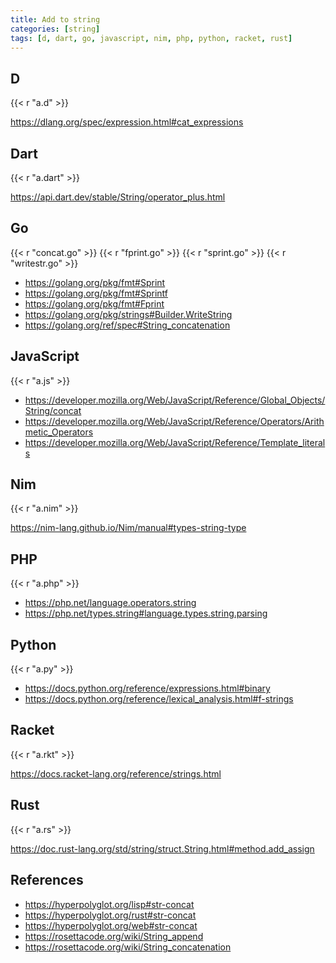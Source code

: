 ```yaml
---
title: Add to string
categories: [string]
tags: [d, dart, go, javascript, nim, php, python, racket, rust]
---
```


## D

{{< r "a.d" >}}

<https://dlang.org/spec/expression.html#cat_expressions>

## Dart

{{< r "a.dart" >}}

<https://api.dart.dev/stable/String/operator_plus.html>

## Go

{{< r "concat.go" >}}
{{< r "fprint.go" >}}
{{< r "sprint.go" >}}
{{< r "writestr.go" >}}

- <https://golang.org/pkg/fmt#Sprint>
- <https://golang.org/pkg/fmt#Sprintf>
- <https://golang.org/pkg/fmt#Fprint>
- <https://golang.org/pkg/strings#Builder.WriteString>
- <https://golang.org/ref/spec#String_concatenation>

## JavaScript

{{< r "a.js" >}}

- <https://developer.mozilla.org/Web/JavaScript/Reference/Global_Objects/String/concat>
- <https://developer.mozilla.org/Web/JavaScript/Reference/Operators/Arithmetic_Operators>
- <https://developer.mozilla.org/Web/JavaScript/Reference/Template_literals>

## Nim

{{< r "a.nim" >}}

<https://nim-lang.github.io/Nim/manual#types-string-type>

## PHP

{{< r "a.php" >}}

- <https://php.net/language.operators.string>
- <https://php.net/types.string#language.types.string.parsing>

## Python

{{< r "a.py" >}}

- <https://docs.python.org/reference/expressions.html#binary>
- <https://docs.python.org/reference/lexical_analysis.html#f-strings>

## Racket

{{< r "a.rkt" >}}

<https://docs.racket-lang.org/reference/strings.html>

## Rust

{{< r "a.rs" >}}

<https://doc.rust-lang.org/std/string/struct.String.html#method.add_assign>

## References

- <https://hyperpolyglot.org/lisp#str-concat>
- <https://hyperpolyglot.org/rust#str-concat>
- <https://hyperpolyglot.org/web#str-concat>
- <https://rosettacode.org/wiki/String_append>
- <https://rosettacode.org/wiki/String_concatenation>

